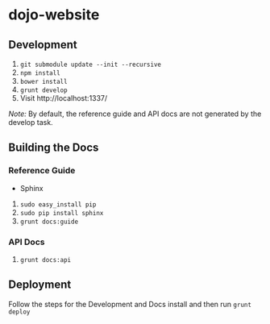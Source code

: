 # dojo-website

## Development

1. `git submodule update --init --recursive`
2. `npm install`
3. `bower install`
4. `grunt develop`
5. Visit http://localhost:1337/

*Note:* By default, the reference guide and API docs are not generated by the develop task.

## Building the Docs

### Reference Guide

* Sphinx

1. `sudo easy_install pip`
2. `sudo pip install sphinx`
3. `grunt docs:guide`


### API Docs

1. `grunt docs:api`


## Deployment

Follow the steps for the Development and Docs install and then run `grunt deploy`